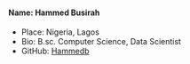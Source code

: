 #### Name: Hammed Busirah
 - Place: Nigeria, Lagos
 - Bio: B.sc. Computer Science, Data Scientist
 - GitHub: [Hammedb](https://github.com/hammedb197)
